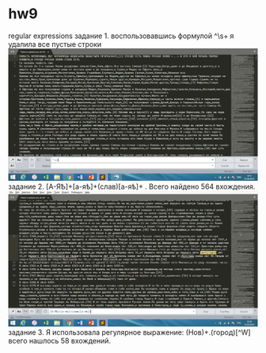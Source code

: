 # hw9
regular expressions
задание 1. воспользовавшись формулой ^\s+ я удалила все пустые строки
![](https://github.com/gurinaarina/hw9/blob/master/wu0.PNG?raw=true"")
задание 2. [А-ЯѢ]+[а-яѣ]+(слав)[а-яѣ]+ . Всего найдено 564 вхождения.
![](https://github.com/gurinaarina/hw9/blob/master/%D1%86%D0%B32.PNG?raw=true"")
задание 3. Я использовала регулярное выражение: (Нов)+.(город)[^W] всего нашлось 58 вхождений.

